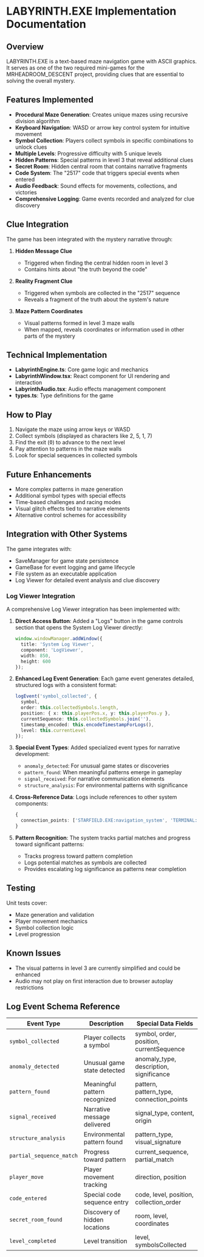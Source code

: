 # LABYRINTH.EXE Implementation Documentation

## Overview

LABYRINTH.EXE is a text-based maze navigation game with ASCII graphics. It serves as one of the two required mini-games for the MRHEADROOM_DESCENT project, providing clues that are essential to solving the overall mystery.

## Features Implemented

- **Procedural Maze Generation**: Creates unique mazes using recursive division algorithm
- **Keyboard Navigation**: WASD or arrow key control system for intuitive movement
- **Symbol Collection**: Players collect symbols in specific combinations to unlock clues
- **Multiple Levels**: Progressive difficulty with 5 unique levels
- **Hidden Patterns**: Special patterns in level 3 that reveal additional clues
- **Secret Room**: Hidden central room that contains narrative fragments
- **Code System**: The "2517" code that triggers special events when entered
- **Audio Feedback**: Sound effects for movements, collections, and victories
- **Comprehensive Logging**: Game events recorded and analyzed for clue discovery

## Clue Integration

The game has been integrated with the mystery narrative through:

1. **Hidden Message Clue**
   - Triggered when finding the central hidden room in level 3
   - Contains hints about "the truth beyond the code"

2. **Reality Fragment Clue**
   - Triggered when symbols are collected in the "2517" sequence
   - Reveals a fragment of the truth about the system's nature

3. **Maze Pattern Coordinates**
   - Visual patterns formed in level 3 maze walls
   - When mapped, reveals coordinates or information used in other parts of the mystery

## Technical Implementation

- **LabyrinthEngine.ts**: Core game logic and mechanics
- **LabyrinthWindow.tsx**: React component for UI rendering and interaction
- **LabyrinthAudio.tsx**: Audio effects management component
- **types.ts**: Type definitions for the game

## How to Play

1. Navigate the maze using arrow keys or WASD
2. Collect symbols (displayed as characters like 2, 5, 1, 7)
3. Find the exit (◊) to advance to the next level
4. Pay attention to patterns in the maze walls
5. Look for special sequences in collected symbols

## Future Enhancements

- More complex patterns in maze generation
- Additional symbol types with special effects
- Time-based challenges and racing modes
- Visual glitch effects tied to narrative elements
- Alternative control schemes for accessibility

## Integration with Other Systems

The game integrates with:
- SaveManager for game state persistence
- GameBase for event logging and game lifecycle
- File system as an executable application
- Log Viewer for detailed event analysis and clue discovery

### Log Viewer Integration

A comprehensive Log Viewer integration has been implemented with:

1. **Direct Access Button**: 
   Added a "Logs" button in the game controls section that opens the System Log Viewer directly:
   ```typescript
   window.windowManager.addWindow({
     title: 'System Log Viewer',
     component: 'LogViewer',
     width: 850,
     height: 600
   });
   ```

2. **Enhanced Log Event Generation**:
   Each game event generates detailed, structured logs with a consistent format:
   ```typescript
   logEvent('symbol_collected', { 
     symbol, 
     order: this.collectedSymbols.length,
     position: { x: this.playerPos.x, y: this.playerPos.y },
     currentSequence: this.collectedSymbols.join(''),
     timestamp_encoded: this.encodeTimestampForLogs(),
     level: this.currentLevel
   });
   ```

3. **Special Event Types**:
   Added specialized event types for narrative development:
   - `anomaly_detected`: For unusual game states or discoveries
   - `pattern_found`: When meaningful patterns emerge in gameplay
   - `signal_received`: For narrative communication elements
   - `structure_analysis`: For environmental patterns with significance

4. **Cross-Reference Data**: 
   Logs include references to other system components:
   ```typescript
   {
     connection_points: ['STARFIELD.EXE:navigation_system', 'TERMINAL:reality_parse']
   }
   ```

5. **Pattern Recognition**:
   The system tracks partial matches and progress toward significant patterns:
   - Tracks progress toward pattern completion
   - Logs potential matches as symbols are collected
   - Provides escalating log significance as patterns near completion

## Testing

Unit tests cover:
- Maze generation and validation
- Player movement mechanics
- Symbol collection logic
- Level progression

## Known Issues

- The visual patterns in level 3 are currently simplified and could be enhanced
- Audio may not play on first interaction due to browser autoplay restrictions

## Log Event Schema Reference

| Event Type | Description | Special Data Fields |
|------------|-------------|---------------------|
| `symbol_collected` | Player collects a symbol | symbol, order, position, currentSequence |
| `anomaly_detected` | Unusual game state detected | anomaly_type, description, significance |
| `pattern_found` | Meaningful pattern recognized | pattern, pattern_type, connection_points |
| `signal_received` | Narrative message delivered | signal_type, content, origin |
| `structure_analysis` | Environmental pattern found | pattern_type, visual_signature |
| `partial_sequence_match` | Progress toward pattern | current_sequence, partial_match |
| `player_move` | Player movement tracking | direction, position |
| `code_entered` | Special code sequence entry | code, level, position, collection_order |
| `secret_room_found` | Discovery of hidden locations | room, level, coordinates |
| `level_completed` | Level transition | level, symbolsCollected |
